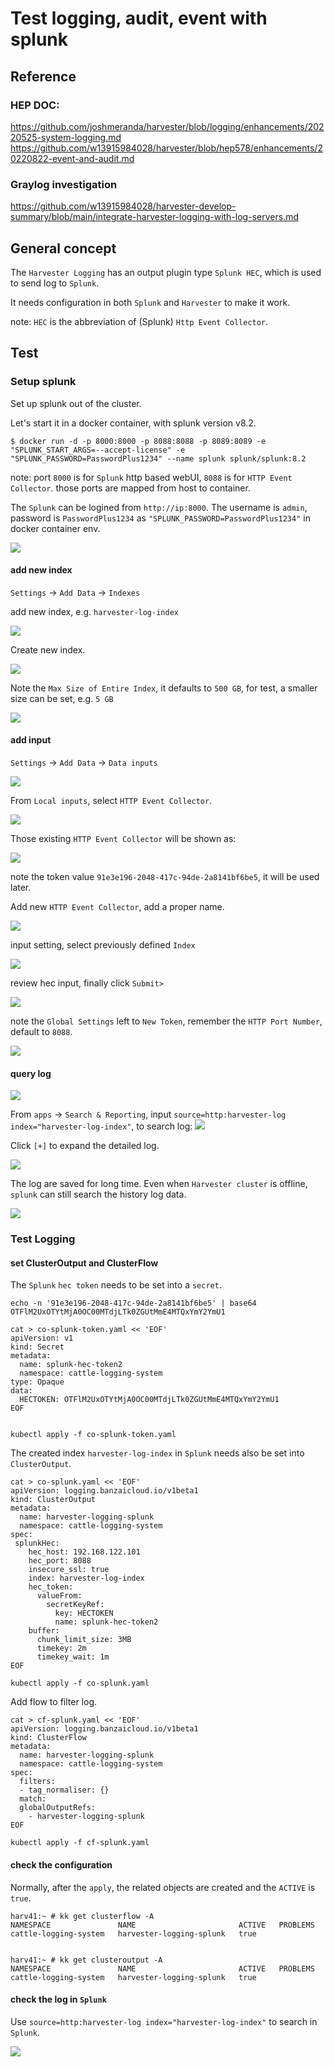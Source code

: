 # Test logging, audit, event with splunk

## Reference

### HEP DOC:
https://github.com/joshmeranda/harvester/blob/logging/enhancements/20220525-system-logging.md
https://github.com/w13915984028/harvester/blob/hep578/enhancements/20220822-event-and-audit.md


### Graylog investigation
https://github.com/w13915984028/harvester-develop-summary/blob/main/integrate-harvester-logging-with-log-servers.md

## General concept

The `Harvester Logging` has an output plugin type `Splunk HEC`, which is used to send log to `Splunk`.

It needs configuration in both `Splunk` and `Harvester` to make it work.

note: `HEC` is the abbreviation of (Splunk) `Http Event Collector`.

## Test

### Setup splunk

Set up splunk out of the cluster.

Let's start it in a docker container, with splunk version v8.2.

```
$ docker run -d -p 8000:8000 -p 8088:8088 -p 8089:8089 -e "SPLUNK_START_ARGS=--accept-license" -e "SPLUNK_PASSWORD=PasswordPlus1234" --name splunk splunk/splunk:8.2
```

note: port `8000` is for `Splunk` http based webUI, `8088` is for `HTTP Event Collector`. those ports are mapped from host to container.


The `Splunk` can be logined from `http://ip:8000`. The username is `admin`, password is `PasswordPlus1234` as `"SPLUNK_PASSWORD=PasswordPlus1234"` in docker container env.

![](./resources/splunk-login.png)


#### add new index

`Settings` -> `Add Data` -> `Indexes`

add new index, e.g. `harvester-log-index`

![](./resources/splunk-setting-input-1.png)

Create new index.

![](./resources/splunk-add-new-index.png)

Note the `Max Size of Entire Index`, it defaults to `500 GB`, for test, a smaller size can be set, e.g. `5 GB`

![](./resources/splunk-edit-index.png)


#### add input

`Settings` -> `Add Data` -> `Data inputs`

![](./resources/splunk-setting-input-1.png)


From `Local inputs`, select `HTTP Event Collector`.

![](./resources/splunk-input-hec-1.png)


Those existing `HTTP Event Collector` will be shown as:

![](./resources/splunk-hec-token-1.png)


note the token value `91e3e196-2048-417c-94de-2a8141bf6be5`, it will be used later.


Add new `HTTP Event Collector`, add a proper name.

![](./resources/splunk-add-data-input-hec-1.png)


input setting, select previously defined `Index`

![](./resources/splunk-hec-2.png)

review hec input, finally click `Submit>`

![](./resources/splunk-hec-3.png)


note the `Global Settings` left to `New Token`, remember the `HTTP Port Number`, default to `8088`.

![](./resources/splunk-global-setting-1.png)


#### query log

![](./resources/splunk-search-data-1.png)

From `apps` -> `Search & Reporting`, input `source=http:harvester-log index="harvester-log-index"`, to search log:
![](./resources/splunk-query-log-1.png)

Click `[+]` to expand the detailed log.

![](./resources/splunk-detailed-log-1.png)


The log are saved for long time. Even when `Harvester cluster` is offline, `splunk` can still search the history log data.

![](./resources/splunk-query-2.png)


### Test Logging

#### set ClusterOutput and ClusterFlow

The `Splunk` `hec token` needs to be set into a `secret`.

```
echo -n '91e3e196-2048-417c-94de-2a8141bf6be5' | base64
OTFlM2UxOTYtMjA0OC00MTdjLTk0ZGUtMmE4MTQxYmY2YmU1
```

```
cat > co-splunk-token.yaml << 'EOF'
apiVersion: v1
kind: Secret
metadata:
  name: splunk-hec-token2
  namespace: cattle-logging-system
type: Opaque
data:
  HECTOKEN: OTFlM2UxOTYtMjA0OC00MTdjLTk0ZGUtMmE4MTQxYmY2YmU1
EOF


kubectl apply -f co-splunk-token.yaml
```

The created index `harvester-log-index` in `Splunk` needs also be set into `ClusterOutput`.

```
cat > co-splunk.yaml << 'EOF'
apiVersion: logging.banzaicloud.io/v1beta1
kind: ClusterOutput
metadata:
  name: harvester-logging-splunk
  namespace: cattle-logging-system 
spec:
 splunkHec:
    hec_host: 192.168.122.101
    hec_port: 8088
    insecure_ssl: true
    index: harvester-log-index
    hec_token:
      valueFrom:
        secretKeyRef:
          key: HECTOKEN
          name: splunk-hec-token2
    buffer:
      chunk_limit_size: 3MB
      timekey: 2m
      timekey_wait: 1m          
EOF

kubectl apply -f co-splunk.yaml
```

Add flow to filter log.
```
cat > cf-splunk.yaml << 'EOF'
apiVersion: logging.banzaicloud.io/v1beta1
kind: ClusterFlow
metadata:
  name: harvester-logging-splunk
  namespace: cattle-logging-system
spec:
  filters:
  - tag_normaliser: {}
  match: 
  globalOutputRefs:
    - harvester-logging-splunk
EOF

kubectl apply -f cf-splunk.yaml

```

#### check the configuration

Normally, after the `apply`, the related objects are created and the `ACTIVE` is `true`.

```
harv41:~ # kk get clusterflow -A
NAMESPACE               NAME                       ACTIVE   PROBLEMS
cattle-logging-system   harvester-logging-splunk   true     


harv41:~ # kk get clusteroutput -A
NAMESPACE               NAME                       ACTIVE   PROBLEMS
cattle-logging-system   harvester-logging-splunk   true     
```

#### check the log in `Splunk`

Use `source=http:harvester-log index="harvester-log-index"` to search in `Splunk`.

![](./resources/splunk-search-3.png)

